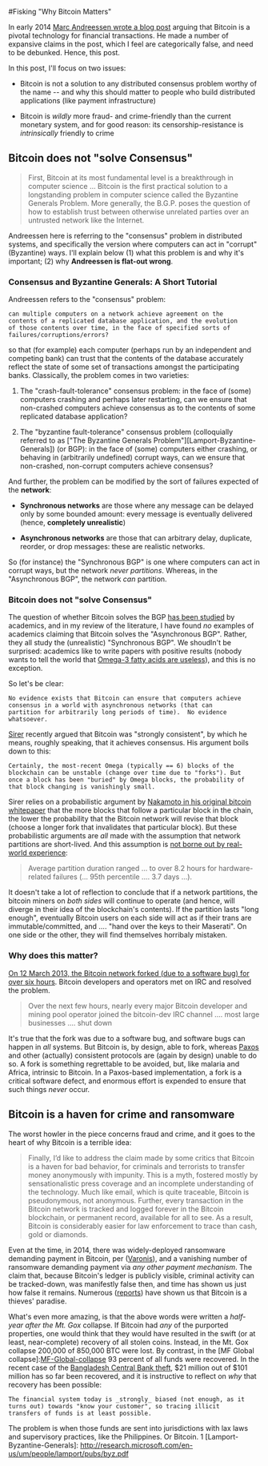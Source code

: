 
#Fisking "Why Bitcoin Matters"

In early 2014
[Marc Andreessen wrote a blog post][Andreesen-Why-Bitcoin-Matters]
arguing that Bitcoin is a pivotal technology for financial
transactions.  He made a number of expansive claims in the post, which
I feel are categorically false, and need to be debunked.  Hence, this
post.

In this post, I'll focus on two issues:  

* Bitcoin is not a solution to any distributed consensus problem
  worthy of the name -- and why this should matter to people who build
  distributed applications (like payment infrastructure)

* Bitcoin is _wildly_ more fraud- and crime-friendly than the current
  monetary system, and for good reason: its censorship-resistance is
  _intrinsically_ friendly to crime

## Bitcoin does not "solve Consensus"

>First, Bitcoin at its most fundamental level is a breakthrough in
 computer science ... Bitcoin is the first practical solution to a
 longstanding problem in computer science called the Byzantine
 Generals Problem.  More generally, the B.G.P. poses the question of
 how to establish trust between otherwise unrelated parties over an
 untrusted network like the Internet.

Andreessen here is referring to the "consensus" problem in distributed
systems, and specifically the version where computers can act in
"corrupt" (Byzantine) ways.  I'll explain below (1) what this problem
is and why it's important; (2) why **Andreessen is flat-out wrong**.

### Consensus and Byzantine Generals: A Short Tutorial

Andreessen refers to the "consensus" problem:

    can multiple computers on a network achieve agreement on the
	contents of a replicated database application, and the evolution
	of those contents over time, in the face of specified sorts of
	failures/corruptions/errors?

so that (for example) each computer (perhaps run by an independent and
competing bank) can trust that the contents of the database accurately
reflect the state of some set of transactions amongst the
participating banks.  Classically, the problem comes in two varieties:  

1. The "crash-fault-tolerance" consensus problem: in the face of
   (some) computers crashing and perhaps later restarting, can we
   ensure that non-crashed computers achieve consensus as to the
   contents of some replicated database application?

2. The "byzantine fault-tolerance" consensus problem (colloquially
   referred to as
   ["The Byzantine Generals Problem"][Lamport-Byzantine-Generals])
   (or BGP): in the face of (some) computers either crashing, or
   behaving in (arbitrarily undefined) corrupt ways, can we ensure
   that non-crashed, non-corrupt computers achieve consensus?

And further, the problem can be modified by the sort of failures
expected of the **network**:

* **Synchronous networks** are those where any message can be delayed
  only by some bounded amount: every message is eventually delivered
  (hence, **completely unrealistic**)

* **Asynchronous networks** are those that can arbitrary delay,
  duplicate, reorder, or drop messages: these are realistic networks.

So (for instance) the "Synchronous BGP" is one where computers can act
in corrupt ways, but the network _never partitions_.  Whereas, in the
"Asynchronous BGP", the network _can_ partition.

### Bitcoin does not "solve Consensus"

The question of whether Bitcoin solves the BGP
[has been studied][Bitcoin-theory-byzantine-generals] by academics,
and in my review of the literature, I have found _no_ examples of
academics claiming that Bitcoin solves the "Asynchronous BGP".
Rather, they all study the (unrealistic) "Synchronous BGP".  We
shoudln't be surprised: academics like to write papers with positive
results (nobody wants to tell the world that
[Omega-3 fatty acids are useless][omega-3-samefacts]), and this is no
exception.

So let's be clear:

    No evidence exists that Bitcoin can ensure that computers achieve
    consensus in a world with asynchronous networks (that can
    partition for arbitrarily long periods of time).  No evidence
    whatsoever.

[Sirer][Sirer2016] recently argued that Bitcoin was "strongly
consistent", by which he means, roughly speaking, that it achieves
consensus.  His argument boils down to this:

    Certainly, the most-recent Omega (typically == 6) blocks of the
    blockchain can be unstable (change over time due to "forks"). But
    once a block has been "buried" by Omega blocks, the probability of
    that block changing is vanishingly small.

Sirer relies on a probabilistic argument by
[Nakamoto in his original bitcoin whitepaper][Nakamoto-bitcoin] that
the more blocks that follow a particular block in the chain, the lower
the probability that the Bitcoin network will revise that block
(choose a longer fork that invalidates that particular block).  But
these probabilistic arguments are _all_ made with the assumption that
network partitions are short-lived.  And this assumption is
[not borne out by real-world experience][Aphyr]:  

>Average partition duration ranged ... to over 8.2 hours for
 hardware-related failures (... 95th percentile .... 3.7 days ...).  

It doesn't take a lot of reflection to conclude that if a network
partitions, the bitcoin miners on _both sides_ will continue to
operate (and hence, will diverge in their idea of the blockchain's
contents).  If the partition lasts "long enough", eventually Bitcoin
users on each side will act as if their trans are immutable/committed,
and .... "hand over the keys to their Maserati".  On one side or the
other, they will find themselves horribaly mistaken.

### Why does this matter?

[On 12 March 2013, the Bitcoin network forked (due to a software bug) for over six hours][bitcoin-2013-fork].
Bitcoin developers and operators met on IRC and resolved the problem.

>Over the next few hours, nearly every major Bitcoin developer and
 mining pool operator joined the bitcoin-dev IRC channel .... most
 large businesses .... shut down

It's true that the fork was due to a software bug, and software bugs
can happen in _all_ systems.  But Bitcoin is, by design, able to fork,
whereas [Paxos][Lamport-Paxos] and other (actually) consistent
protocols are (again by design) unable to do so.  A fork is something
regrettable to be avoided, but, like malaria and Africa, intrinsic to
Bitcoin.  In a Paxos-based implementation, a fork is a critical
software defect, and enormous effort is expended to ensure that such
things _never_ occur.

## Bitcoin is a haven for crime and ransomware

The worst howler in the piece concerns fraud and crime, and it goes to
the heart of why Bitcoin is a terrible idea:

>Finally, I’d like to address the claim made by some critics that
>Bitcoin is a haven for bad behavior, for criminals and terrorists to
>transfer money anonymously with impunity. This is a myth, fostered
>mostly by sensationalistic press coverage and an incomplete
>understanding of the technology. Much like email, which is quite
>traceable, Bitcoin is pseudonymous, not anonymous. Further, every
>transaction in the Bitcoin network is tracked and logged forever in
>the Bitcoin blockchain, or permanent record, available for all to
>see. As a result, Bitcoin is considerably easier for law enforcement
>to trace than cash, gold or diamonds.

Even at the time, in 2014, there was widely-deployed ransomware
demanding payment in Bitcoin, per
([Varonis][Varonis-Brief-History-of-Ransomware]), and a vanishing
number of ransomware demanding payment via _any other payment
mechanism_.  The claim that, because Bitcoin's ledger is publicly
visible, criminal activity can be tracked-down, was manifestly false
then, and time has shown us just how false it remains.  Numerous
([reports][Cryptowall-Report]) have shown us that Bitcoin is a
thieves' paradise.

What's even more amazing, is that the above words were written a
_half-year after the Mt. Gox_ collapse.  If Bitcoin had _any_ of the
purported properties, one would think that they would have resulted in
the swift (or at least, near-complete) recovery of all stolen coins.
Instead, in the Mt. Gox collapse 200,000 of 850,000 BTC were lost.  By
contrast, in the [MF Global collapse]:[MF-Global-collapse] 93 percent
of all funds were recovered.  In the recent case of the
[Bangladesh Central Bank theft][Bangladesh-bank-theft], $21 million
out of $101 million has so far been recovered, and it is instructive
to reflect on _why_ that recovery has been possible:

    The financial system today is _strongly_ biased (not enough, as it
    turns out) towards "know your customer", so tracing illicit
    transfers of funds is at least possible.

The problem is when those funds are sent into jurisdictions with lax
laws and supervisory practices, like the Philippines.  Or Bitcoin.
1
[Lamport-Byzantine-Generals]: http://research.microsoft.com/en-us/um/people/lamport/pubs/byz.pdf

[Bitcoin-theory-byzantine-generals]: https://bitcointalk.org/index.php?topic=99631.0

[Andreesen-Why-Bitcoin-Matters]: https://a16z.com/2014/01/21/why-bitcoin-matters-2/

[Sirer2016]: http://hackingdistributed.com/2016/03/01/bitcoin-guarantees-strong-not-eventual-consistency/

[Varonis-Brief-History-of-Ransomware]: https://blog.varonis.com/a-brief-history-of-ransomware/

[Cryptowall-Report]: http://cyberthreatalliance.org/cryptowall-report.pdf

[MT-Gox-collapse]: https://en.wikipedia.org/wiki/Mt._Gox#Insolvency_and_shutdown

[MF-Global-collapse]: https://en.wikipedia.org/wiki/MF_Global

[Bangladesh-bank-theft]: http://www.bloomberg.com/news/articles/2016-03-09/the-1-billion-plot-to-rob-fed-accounts-leads-to-manila-casinos

[Nakamoto-bitcoin]: https://bitcoin.org/bitcoin.pdf

[Aphyr]: https://aphyr.com/posts/288-the-network-is-reliable

[omega-3-samefacts]: http://www.samefacts.com/2013/01/health-medicine/how-breakthrough-medical-findings-disappear/

[bitcoin-2013-fork]: https://bitcoinmagazine.com/articles/bitcoin-network-shaken-by-blockchain-fork-1363144448

[Lamport-Paxos]: http://research.microsoft.com/en-us/um/people/lamport/pubs/lamport-paxos.pdf
